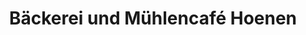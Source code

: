 ---
title: "Bäckerei und Mühlencafé Hoenen"
url: /krefeld/baeckerei-und-muehlencafe-hoenen-moerser-landstrasse/
shop: Bäckerei
---